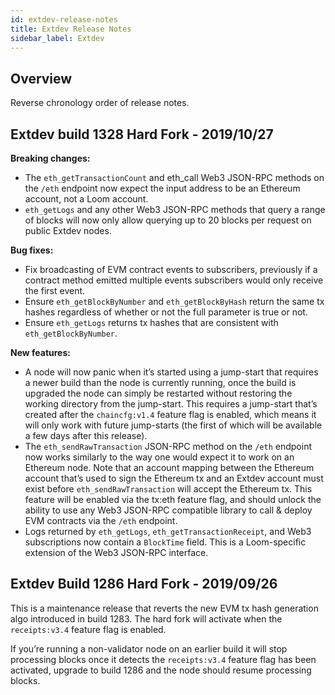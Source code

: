```yaml
---
id: extdev-release-notes
title: Extdev Release Notes
sidebar_label: Extdev
---
```


## Overview

Reverse chronology order of release notes.

## Extdev build 1328 Hard Fork - 2019/10/27

**Breaking changes:**

- The `eth_getTransactionCount` and eth_call Web3 JSON-RPC methods on the `/eth` endpoint now expect the input address to be an Ethereum account, not a Loom account.
- `eth_getLogs` and any other Web3 JSON-RPC methods that query a range of blocks will now only allow querying up to 20 blocks per request on public Extdev nodes.

**Bug fixes:**

- Fix broadcasting of EVM contract events to subscribers, previously if a contract method emitted multiple events subscribers would only receive the first event.
- Ensure `eth_getBlockByNumber` and `eth_getBlockByHash` return the same tx hashes regardless of whether or not the full parameter is true or not.
- Ensure `eth_getLogs` returns tx hashes that are consistent with `eth_getBlockByNumber`.

**New features:**

- A node will now panic when it’s started using a jump-start that requires a newer build than the node is currently running, once the build is upgraded the node can simply be restarted without restoring the working directory from the jump-start. This requires a jump-start that’s created after the `chaincfg:v1.4` feature flag is enabled, which means it will only work with future jump-starts (the first of which will be available a few days after this release).
- The `eth_sendRawTransaction` JSON-RPC method on the `/eth` endpoint now works similarly to the way one would expect it to work on an Ethereum node. Note that an account mapping between the Ethereum account that’s used to sign the Ethereum tx and an Extdev account must exist before `eth_sendRawTransaction` will accept the Ethereum tx. This feature will be enabled via the tx:eth feature flag, and should unlock the ability to use any Web3 JSON-RPC compatible library to call & deploy EVM contracts via the `/eth` endpoint.
- Logs returned by `eth_getLogs`, `eth_getTransactionReceipt`, and Web3 subscriptions now contain a `BlockTime` field. This is a Loom-specific extension of the Web3 JSON-RPC interface.

## Extdev Build 1286 Hard Fork - 2019/09/26

This is a maintenance release that reverts the new EVM tx hash generation algo introduced in build 1283. The hard fork will activate when the `receipts:v3.4` feature flag is enabled.

If you’re running a non-validator node on an earlier build it will stop processing blocks once it detects the `receipts:v3.4` feature flag has been activated, upgrade to build 1286 and the node should resume processing blocks.
